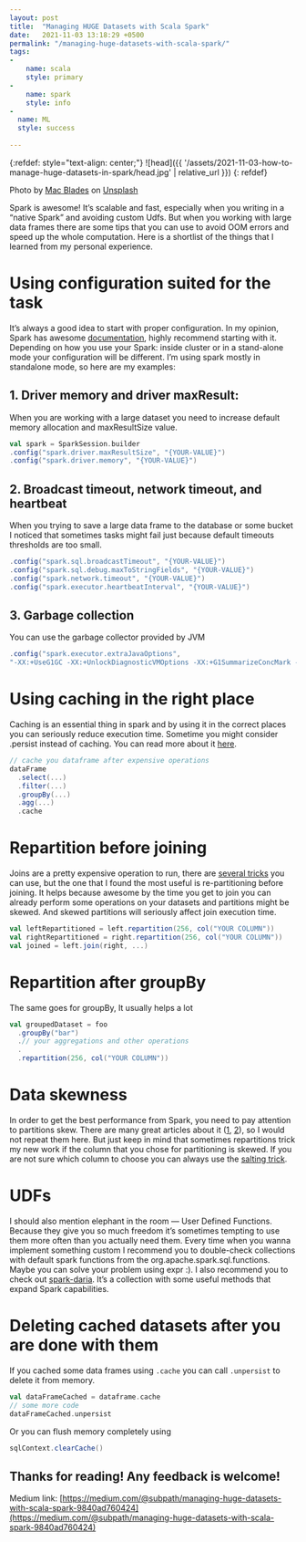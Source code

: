 ```yaml
---
layout: post
title:  "Managing HUGE Datasets with Scala Spark"
date:   2021-11-03 13:18:29 +0500
permalink: "/managing-huge-datasets-with-scala-spark/"
tags:
- 
    name: scala
    style: primary
- 
    name: spark
    style: info
-
  name: ML
  style: success
    
---
```

{:refdef: style="text-align: center;"}
![head]({{ '/assets/2021-11-03-how-to-manage-huge-datasets-in-spark/head.jpg' | relative_url }})
{: refdef}

Photo by <a href="https://unsplash.com/@macblades?utm_source=unsplash&utm_medium=referral&utm_content=creditCopyText">Mac Blades</a> on <a href="https://unsplash.com/?utm_source=unsplash&utm_medium=referral&utm_content=creditCopyText">Unsplash</a>


Spark is awesome! It’s scalable and fast, especially when you writing in a “native Spark” and avoiding custom Udfs. But when you working with large data frames there are some tips that you can use to avoid OOM errors and speed up the whole computation.
Here is a shortlist of the things that I learned from my personal experience.

# Using configuration suited for the task
It’s always a good idea to start with proper configuration.
In my opinion, Spark has awesome [documentation](https://spark.apache.org/docs/latest/configuration.html), highly recommend starting with it.
Depending on how you use your Spark: inside cluster or in a stand-alone mode your configuration will be different. I’m using spark mostly in standalone mode, so here are my examples:

## 1. Driver memory and driver maxResult:
When you are working with a large dataset you need to increase default memory allocation and maxResultSize value.
```scala
val spark = SparkSession.builder
.config("spark.driver.maxResultSize", "{YOUR-VALUE}")
.config("spark.driver.memory", "{YOUR-VALUE}")
```

## 2. Broadcast timeout, network timeout, and heartbeat
When you trying to save a large data frame to the database or some bucket I noticed that sometimes tasks might fail just because default timeouts thresholds are too small.

```scala
.config("spark.sql.broadcastTimeout", "{YOUR-VALUE}")
.config("spark.sql.debug.maxToStringFields", "{YOUR-VALUE}")
.config("spark.network.timeout", "{YOUR-VALUE}")
.config("spark.executor.heartbeatInterval", "{YOUR-VALUE}")
```

## 3. Garbage collection
You can use the garbage collector provided by JVM
```scala
.config("spark.executor.extraJavaOptions",
"-XX:+UseG1GC -XX:+UnlockDiagnosticVMOptions -XX:+G1SummarizeConcMark -XX:InitiatingHeapOccupancyPercent=35 -verbose:gc -XX:+PrintGCDetails -XX:+PrintGCDateStamps -XX:OnOutOfMemo
```

# Using caching in the right place
Caching is an essential thing in spark and by using it in the correct places you can seriously reduce execution time. Sometime you might consider .persist instead of caching. You can read more about it [here](https://sparkbyexamples.com/spark/spark-difference-between-cache-and-persist/).

```scala
// cache you dataframe after expensive operations
dataFrame
  .select(...)
  .filter(...)
  .groupBy(...)
  .agg(...)
  .cache
```

# Repartition before joining
Joins are a pretty expensive operation to run, there are [several tricks](https://towardsdatascience.com/the-art-of-joining-in-spark-dcbd33d693c) you can use, but the one that I found the most useful is re-partitioning before joining. It helps because awesome by the time you get to join you can already perform some operations on your datasets and partitions might be skewed. And skewed partitions will seriously affect join execution time.

```scala
val leftRepartitioned = left.repartition(256, col("YOUR COLUMN"))
val rightRepartitioned = right.repartition(256, col("YOUR COLUMN"))
val joined = left.join(right, ...)
```

# Repartition after groupBy
The same goes for groupBy, It usually helps a lot
```scala
val groupedDataset = foo
  .groupBy("bar")
  .// your aggregations and other operations
  .
  .repartition(256, col("YOUR COLUMN"))
```

# Data skewness
In order to get the best performance from Spark, you need to pay attention to partitions skew. There are many great articles about it ([1](https://itnext.io/handling-data-skew-in-apache-spark-9f56343e58e8?gi=b742dce2b9f6), [2](https://databricks.com/session/handling-data-skew-adaptively-in-spark-using-dynamic-repartitioning)), so I would not repeat them here. But just keep in mind that sometimes repartitions trick my new work if the column that you chose for partitioning is skewed. If you are not sure which column to choose you can always use the [salting trick](https://dzone.com/articles/why-your-spark-apps-are-slow-or-failing-part-ii-da).

# UDFs
I should also mention elephant in the room — User Defined Functions. Because they give you so much freedom it’s sometimes tempting to use them more often than you actually need them.
Every time when you wanna implement something custom I recommend you to double-check collections with default spark functions from the org.apache.spark.sql.functions. Maybe you can solve your problem using expr :).
I also recommend you to check out [spark-daria](https://github.com/MrPowers/spark-daria). It’s a collection with some useful methods that expand Spark capabilities.

# Deleting cached datasets after you are done with them
If you cached some data frames using `.cache` you can call `.unpersist` to delete it from memory.

```scala
val dataFrameCached = dataframe.cache
// some more code
dataFrameCached.unpersist
```

Or you can flush memory completely using
```scala
sqlContext.clearCache()
```

Thanks for reading! Any feedback is welcome!
-----
Medium link: [https://medium.com/@subpath/managing-huge-datasets-with-scala-spark-9840ad760424](https://medium.com/@subpath/managing-huge-datasets-with-scala-spark-9840ad760424)
